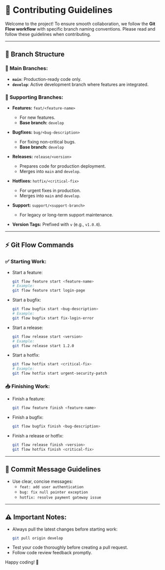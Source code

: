 ﻿# 🚀 Contributing Guidelines

Welcome to the project! To ensure smooth collaboration, we follow the **Git Flow workflow** with specific branch naming conventions. Please read and follow these guidelines when contributing.

---

## 🌳 **Branch Structure**

### 🔹 **Main Branches:**
- **`main`**: Production-ready code only.
- **`develop`**: Active development branch where features are integrated.

### 🌱 **Supporting Branches:**
- **Features:** `feat/<feature-name>`
    - For new features.
    - **Base branch:** `develop`

- **Bugfixes:** `bug/<bug-description>`
    - For fixing non-critical bugs.
    - **Base branch:** `develop`

- **Releases:** `release/<version>`
    - Prepares code for production deployment.
    - Merges into `main` and `develop`.

- **Hotfixes:** `hotfix/<critical-fix>`
    - For urgent fixes in production.
    - Merges into `main` and `develop`.

- **Support:** `support/<support-branch>`
    - For legacy or long-term support maintenance.

- **Version Tags:** Prefixed with `v` (e.g., `v1.0.0`).

---

## ⚡ **Git Flow Commands**

### ✅ **Starting Work:**
- Start a feature:
  ```bash
  git flow feature start <feature-name>
  # Example:
  git flow feature start login-page
  ```

- Start a bugfix:
  ```bash
  git flow bugfix start <bug-description>
  # Example:
  git flow bugfix start fix-login-error
  ```

- Start a release:
  ```bash
  git flow release start <version>
  # Example:
  git flow release start 1.2.0
  ```

- Start a hotfix:
  ```bash
  git flow hotfix start <critical-fix>
  # Example:
  git flow hotfix start urgent-security-patch
  ```

### 📥 **Finishing Work:**
- Finish a feature:
  ```bash
  git flow feature finish <feature-name>
  ```

- Finish a bugfix:
  ```bash
  git flow bugfix finish <bug-description>
  ```

- Finish a release or hotfix:
  ```bash
  git flow release finish <version>
  git flow hotfix finish <critical-fix>
  ```

---

## 🔑 **Commit Message Guidelines**
- Use clear, concise messages:
    - `feat: add user authentication`
    - `bug: fix null pointer exception`
    - `hotfix: resolve payment gateway issue`

---

## ⚠️ **Important Notes:**
- Always pull the latest changes before starting work:
  ```bash
  git pull origin develop
  ```
- Test your code thoroughly before creating a pull request.
- Follow code review feedback promptly.

Happy coding! 🚀

